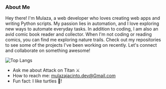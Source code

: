 
### About Me

Hey there! I'm Mulaza, a web developer who loves creating web apps and writing Python scripts. My passion lies in automation, and I love exploring new ways to automate everyday tasks. In addition to coding, I am also an avid comic book reader and collector. When I'm not coding or reading comics, you can find me exploring nature trails. Check out my repositories to see some of the projects I've been working on recently. Let's connect and collaborate on something awesome!

![Top Langs](https://github-readme-stats.vercel.app/api/top-langs/?username=mulaza&theme=buefy&layout=compact)

- Ask me about Attack on Titan ⚔️
- How to reach me: mulazajacinto.dev@Gmail.com
- Fun fact: I like turtles 🐢!

